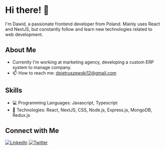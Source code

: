 # Hi there! 👋

I'm Dawid, a passionate frontend developer from Poland. Mainly uses React and NextJS, but constantly follow and learn new technologies related to web development.

## About Me
- Currently I'm working at marketing agency, developing a custom ERP system to manage company.
- 📫 How to reach me: [dpietruszewski12@gmail.com](mailto:dpietruszewski12@gmail.com)

## Skills

- 💻 Programming Languages: Javascript, Typescript
- 🚀 Technologies: React, NextJS, CSS, Node.js, Express.js, MongoDB, Redux.js

## Connect with Me

[![LinkedIn](https://img.shields.io/badge/LinkedIn-Dawid-blue)]([https://www.linkedin.com/in/dawid-pietruszewski-49929b241//](https://www.linkedin.com/in/dawid-pietruszewski-49929b241/))
[![Twitter](https://img.shields.io/badge/Twitter-Dawid-blue)]([https://twitter.com/DawidPietrusze2](https://twitter.com/DawidPietrusze2))

